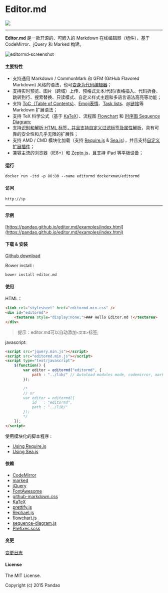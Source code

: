 # Editor.md

![](https://pandao.github.io/editor.md/images/logos/editormd-logo-180x180.png)

--------

**Editor.md** 是一款开源的、可嵌入的 Markdown 在线编辑器（组件），基于 CodeMirror、jQuery 和 Marked 构建。

![editormd-screenshot](https://pandao.github.io/editor.md/examples/images/editormd-screenshot.png "editormd-screenshot")

#### 主要特性

- 支持通用 Markdown / CommonMark 和 GFM (GitHub Flavored Markdown) 风格的语法，也可[变身为代码编辑器](https://pandao.github.io/editor.md/examples/change-mode.html)；
- 支持实时预览、图片（跨域）上传、预格式文本/代码/表格插入、代码折叠、跳转到行、搜索替换、只读模式、自定义样式主题和多语言语法高亮等功能；
- 支持 [ToC（Table of Contents）](https://pandao.github.io/editor.md/examples/toc.html)、[Emoji表情](https://pandao.github.io/editor.md/examples/emoji.html)、[Task lists](https://pandao.github.io/editor.md/examples/task-lists.html)、[@链接](https://pandao.github.io/editor.md/examples/@links.html)等 Markdown 扩展语法；
- 支持 TeX 科学公式（基于 [KaTeX](https://pandao.github.io/editor.md/examples/katex.html)）、流程图 [Flowchart](https://pandao.github.io/editor.md/examples/flowchart.html) 和 [时序图 Sequence Diagram](https://pandao.github.io/editor.md/examples/sequence-diagram.html);
- 支持[识别和解析 HTML 标签，并且支持自定义过滤标签及属性解析](https://pandao.github.io/editor.md/examples/html-tags-decode.html)，具有可靠的安全性和几乎无限的扩展性；
- 支持 AMD / CMD 模块化加载（支持 [Require.js](https://pandao.github.io/editor.md/examples/use-requirejs.html) & [Sea.js](https://pandao.github.io/editor.md/examples/use-seajs.html)），并且支持[自定义扩展插件](https://pandao.github.io/editor.md/examples/define-plugin.html)；
- 兼容主流的浏览器（IE8+）和 [Zepto.js](https://pandao.github.io/editor.md/examples/use-zepto.html)，且支持 iPad 等平板设备；

#### 运行

```shell
docker run -itd -p 80:80 --name editormd dockerxman/editormd
```

#### 访问
```
http://ip
```
---


#### 示例

[https://pandao.github.io/editor.md/examples/index.html](https://pandao.github.io/editor.md/examples/index.html)

#### 下载 & 安装

[Github download](https://github.com/pandao/editor.md/archive/master.zip)

Bower install :

```shell
bower install editor.md
```

#### 使用

HTML：

```html
<link rel="stylesheet" href="editormd.min.css" />
<div id="editormd">
    <textarea style="display:none;">### Hello Editor.md !</textarea>
</div>
```

> 提示：editor.md可以自动添加` <文本> `标签;

javascript:

```html
<script src="jquery.min.js"></script>
<script src="editormd.min.js"></script>
<script type="text/javascript">
    $(function() {
        var editor = editormd("editormd", {
            path : "../lib/" // Autoload modules mode, codemirror, marked... dependents libs path
        });

        /*
        // or
        var editor = editormd({
            id   : "editormd",
            path : "../lib/"
        });
        */
    });
</script>
```

使用模块化的脚本程序 :

- [Using Require.js](https://github.com/pandao/editor.md/tree/master/examples/use-requirejs.html)
- [Using Sea.js](https://github.com/pandao/editor.md/tree/master/examples/use-seajs.html)

#### 依赖

* [CodeMirror](http://codemirror.net/ "CodeMirror")
* [marked](https://github.com/chjj/marked "marked")
* [jQuery](http://jquery.com/ "jQuery")
* [FontAwesome](http://fontawesome.io/ "FontAwesome")
* [github-markdown.css](https://github.com/sindresorhus/github-markdown-css "github-markdown.css")
* [KaTeX](http://khan.github.io/KaTeX/ "KaTeX")
* [prettify.js](http://code.google.com/p/google-code-prettify/ "prettify.js")
* [Rephael.js](http://raphaeljs.com/ "Rephael.js")
* [flowchart.js](http://adrai.github.io/flowchart.js/ "flowchart.js")
* [sequence-diagram.js](http://bramp.github.io/js-sequence-diagrams/ "sequence-diagram.js")
* [Prefixes.scss](https://github.com/pandao/prefixes.scss "Prefixes.scss")

#### 变更

[变更日志](https://github.com/pandao/editor.md/blob/master/CHANGE.md)

#### License

The MIT License.

Copyright (c) 2015 Pandao
